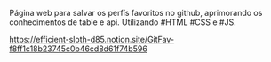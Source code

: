 Página web para salvar os perfís favoritos no github, aprimorando os conhecimentos de table e api. Utilizando #HTML #CSS e #JS.

https://efficient-sloth-d85.notion.site/GitFav-f8ff1c18b23745c0b46cd8d61f74b596
